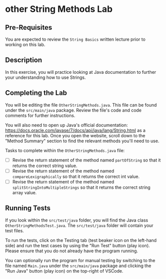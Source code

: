 # other String Methods Lab

## Pre-Requisites
You are expected to review the `String Basics` written lecture prior to working on this lab.

## Description
In this exercise, you will practice looking at Java documentation to further your understanding how to use Strings. 

## Completing the Lab
You will be editing the file `OtherStringMethods.java`. This file can be found under the `src/main/java` package. Review the file's code and code comments for further instructions.

You will also need to open up Java's official documentation: https://docs.oracle.com/javase/7/docs/api/java/lang/String.html as a reference for this lab. Once you open the website, scroll down to the "Method Summary" section to find the relevant methods you'll need to use. 

Tasks to complete within the `OtherStringMethods.java` file:
- [ ] Revise the return statement of the method named `partOfString` so that it returns the correct string value.
- [ ] Revise the return statement of the method named `compareLexigraphically` so that it returns the correct int value.
- [ ] Revise the return statement of the method named `splitStringIntoMultipleStrings` so that it returns the correct string array value.

## Running Tests
If you look within the `src/test/java` folder, you will find the Java class `OtherStringMethodsTest.java`. The `src/test/java` folder will contain your test files.  

To run the tests, click on the Testing tab (test beaker icon on the left-hand side) and run the test cases by using the "Run Test" button (play icon). Please ensure that you do not already have the program running.

You can optionally run the program for manual testing by switching to the file named `Main.java` under the `src/main/java` package and clicking the "Run Java" button (play icon) on the top-right of VSCode.